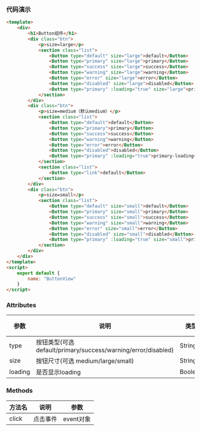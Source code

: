 
### 代码演示
```html
<template>
    <div>
        <h1>Button组件</h1>
        <div class="btn">
            <p>size=large</p>
            <section class="list">
                <Button type="default" size="large">default</Button>
                <Button type="primary" size="large">primary</Button>
                <Button type="success" size="large">success</Button>
                <Button type="warning" size="large">warning</Button>
                <Button type="error" size="large">error</Button>
                <Button type="disabled" size="large">disabled</Button>
                <Button type="primary" :loading="true" size="large">primary-loading</Button>
            </section>
        </div>
        <div class="btn">
            <p>size=medium（默认medium）</p>
            <section class="list">
                <Button type="default">default</Button>
                <Button type="primary">primary</Button>
                <Button type="success">success</Button>
                <Button type="warning">warning</Button>
                <Button type="error">error</Button>
                <Button type="disabled">disabled</Button>
                <Button type="primary" :loading="true">primary-loading</Button>
            </section>
            <section class="list">
                <Button type="link">default</Button>
            </section>
        </div>
        <div class="btn">
            <p>size=small</p>
            <section class="list">
                <Button type="default" size="small">default</Button>
                <Button type="primary" size="small">primary</Button>
                <Button type="success" size="small">success</Button>
                <Button type="warning" size="small">warning</Button>
                <Button type="error" size="small">error</Button>
                <Button type="disabled" size="small">disabled</Button>
                <Button type="primary" :loading="true" size="small">primary-loading</Button>
            </section>
        </div>
    </div>
</template>
<script>
    export default {
        name: "ButtonView"
    }
</script>

```

### Attributes

| 参数     | 说明                                                         | 类型    | 默认值  | 必须    |
| ------- | ------------------------------------------------------------ | ------ | ------- | ------ |
| type    | 按钮类型(可选 default/primary/success/warning/error/disabled) | String | default | no     |
| size    | 按钮尺寸(可选 medium/large/small)                             | String | medium  | no     |
| loading | 是否显示loading                                              | Boolean | false  | no     |

### Methods

| 方法名 | 说明 | 参数 | 
| ---- | ---- | ---- | 
| click | 点击事件 | event对象 |
